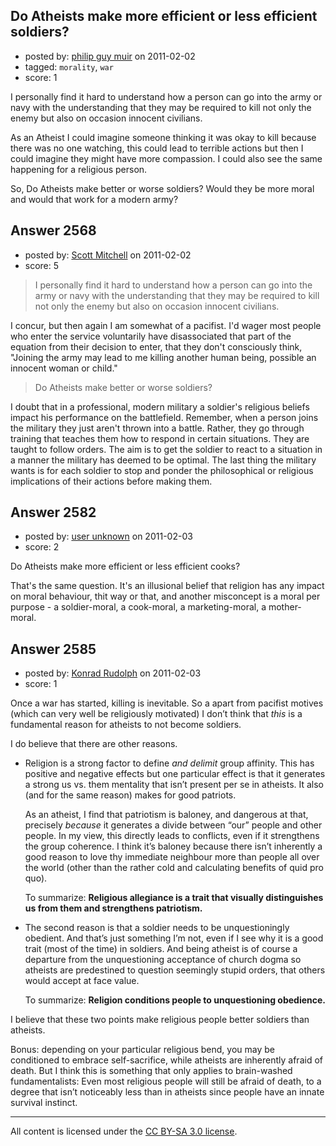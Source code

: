 ## Do Atheists make more efficient or less efficient soldiers?

- posted by: [philip guy muir](https://stackexchange.com/users/-1/182-philip-guy-muir) on 2011-02-02
- tagged: `morality`, `war`
- score: 1

I personally find it hard to understand how a person can go into the army or navy with the understanding that they may be required to kill not only the enemy but also on occasion innocent civilians.

As an Atheist I could imagine someone thinking it was okay to kill because there was no one watching, this could lead to terrible actions but then I could imagine they might have more compassion. I could also see the same happening for a religious person. 

So, Do Atheists make better or worse soldiers? Would they be more moral and would that work for a modern army?


## Answer 2568

- posted by: [Scott Mitchell](https://stackexchange.com/users/-1/336-scott-mitchell) on 2011-02-02
- score: 5

> I personally find it hard to understand how a person can go into the army or navy with the understanding that they may be required to kill not only the enemy but also on occasion innocent civilians.

I concur, but then again I am somewhat of a pacifist. I'd wager most people who enter the service voluntarily have disassociated that part of the equation from their decision to enter, that they don't consciously think, "Joining the army may lead to me killing another human being, possible an innocent woman or child."

> Do Atheists make better or worse soldiers?

I doubt that in a professional, modern military a soldier's religious beliefs impact his performance on the battlefield. Remember, when a person joins the military they just aren't thrown into a battle. Rather, they go through training that teaches them how to respond in certain situations. They are taught to follow orders. The aim is to get the soldier to react to a situation in a manner the military has deemed to be optimal. The last thing the military wants is for each soldier to stop and ponder the philosophical or religious implications of their actions before making them.



## Answer 2582

- posted by: [user unknown](https://stackexchange.com/users/-1/992-user-unknown) on 2011-02-03
- score: 2

Do Atheists make more efficient or less efficient cooks?

That's the same question. It's an illusional belief that religion has any impact on moral behaviour, thit way or that, and another misconcept is a moral per purpose - a soldier-moral, a cook-moral, a marketing-moral, a mother-moral. 


## Answer 2585

- posted by: [Konrad Rudolph](https://stackexchange.com/users/-1/82-konrad-rudolph) on 2011-02-03
- score: 1

Once a war has started, killing is inevitable. So a apart from pacifist motives (which can very well be religiously motivated) I don’t think that *this* is a fundamental reason for atheists to not become soldiers.

I do believe that there are other reasons.

* Religion is a strong factor to define *and delimit* group affinity. This has positive and negative effects but one particular effect is that it generates a strong us vs. them mentality that isn’t present per se in atheists. It also (and for the same reason) makes for good patriots.

    As an atheist, I find that patriotism is baloney, and dangerous at that, precisely *because* it generates a divide between “our” people and other people. In my view, this directly leads to conflicts, even if it strengthens the group coherence. I think it’s baloney because there isn’t inherently a good reason to love thy immediate neighbour more than people all over the world (other than the rather cold and calculating benefits of quid pro quo).

    To summarize: **Religious allegiance is a trait that visually distinguishes us from them and strengthens patriotism.**

* The second reason is that a soldier needs to be unquestioningly obedient. And that’s just something I’m not, even if I see why it is a good trait (most of the time) in soldiers. And being atheist is of course a departure from the unquestioning acceptance of church dogma so atheists are predestined to question seemingly stupid orders, that others would accept at face value.

    To summarize: **Religion conditions people to unquestioning obedience.**

I believe that these two points make religious people better soldiers than atheists.

Bonus: depending on your particular religious bend, you may be conditioned to embrace self-sacrifice, while atheists are inherently afraid of death. But I think this is something that  only applies to brain-washed fundamentalists: Even most religious people will still be afraid of death, to a degree that isn’t noticeably less than in atheists since people have an innate survival instinct.



---

All content is licensed under the [CC BY-SA 3.0 license](https://creativecommons.org/licenses/by-sa/3.0/).
